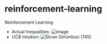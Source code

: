 # reinforcement-learning
Reinforcement Learning  
* Actual Inequalities:
![image](https://github.com/highcansavci/reinforcement-learning/assets/43791867/746ae6dc-a133-49ee-a2f1-3d170d3f91d9)
* UCB Intuition:
![Ekran Görüntüsü (745)](https://github.com/highcansavci/reinforcement-learning/assets/43791867/3a0f1f7b-3513-4778-8759-1280de95bc3f)

